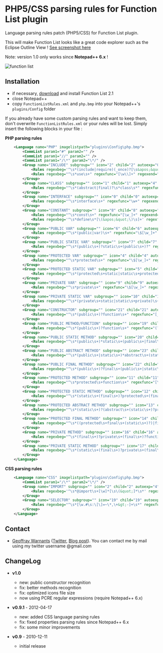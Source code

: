 PHP5/CSS parsing rules for Function List plugin
===============================================

Language parsing rules patch (PHP5/CSS) for Function List plugin.

This will make Function List looks like a great code explorer such as the Eclipse Outline View ! [See screenshot here](http://www.geoffray.be/blog/php/patch-php5-pour-npp-function-list)

Note: version 1.0 only works since **Notepad++ 6.x** !

![function list](http://www.geoffray.be/blog/img/functionlist-php-patched.png)

Installation
------------

- if necessary, [download](http://sourceforge.net/projects/npp-plugins/files/Function%20List/) and install Function List 2.1
- close Notepad++
- copy `FunctionListRules.xml` and `php.bmp` into your Notepad++'s `plugins/Config` folder

If you already have some custom parsing rules and want to keep them, don't overwrite `FunctionListRules.xml` or your rules will be lost. Simply insert the following blocks in your file :

**PHP parsing rules**

```xml
    <Language name="PHP" imagelistpath="plugins\Config\php.bmp">
        <CommList param1="#" param2="" />
        <CommList param1="//" param2="" />
        <CommList param1="/\*" param2="\*/" />
        <Group name="INCLUDE" subgroup="" icon="2" child="2" autoexp="0" matchcase="0" fendtobbeg="" bbegtobend="" keywords="">
            <Rules regexbeg='^\s*(include|require)(_once)?[\s&apos;&quot;\(]*' regexfunc="[\w./-]+" regexend='[&apos;&quot;\)\s]*;$' bodybegin="" bodyend="" sep="" />
            <Rules regexbeg="^\s*use\s+" regexfunc="[\w\\]+" regexend="[\w\s]*;$" bodybegin="" bodyend="" sep="" />
        </Group>
        <Group name="CLASS" subgroup="" icon="1" child="1" autoexp="4" matchcase="0" fendtobbeg="" bbegtobend="\{" keywords="">
            <Rules regexbeg="^\s*(abstract|final)?\s*class\s*" regexfunc="\w+" regexend="" bodybegin="\{" bodyend="\}" sep="" />
        </Group>
        <Group name="INTERFACE" subgroup="" icon="0" child="0" autoexp="4" matchcase="0" fendtobbeg="" bbegtobend="\{" keywords="">
            <Rules regexbeg="^\s*interface\s+" regexfunc="\w+" regexend="" bodybegin="\{" bodyend="\}" sep="" />
        </Group>
        <Group name="CONSTANT" subgroup="" icon="8" child="8" autoexp="0" matchcase="0" fendtobbeg="" bbegtobend="" keywords="">
            <Rules regexbeg="^\s*const\s+" regexfunc="[\w_]+" regexend="" bodybegin="" bodyend="$" sep="" />
            <Rules regexbeg='^\s*define\s*[\(&apos;&quot;\)\s]+' regexfunc="[\w_]+" regexend="" bodybegin="" bodyend="$" sep="" />
        </Group>
        <Group name="PUBLIC VAR" subgroup="" icon="6" child="6" autoexp="0" matchcase="0" fendtobbeg="" bbegtobend="" keywords="">
            <Rules regexbeg="^\s*(public|var)\s+" regexfunc="\$[\w_]+" regexend="" bodybegin="" bodyend="$" sep="" />
        </Group>
        <Group name="PUBLIC STATIC VAR" subgroup="" icon="7" child="7" autoexp="0" matchcase="0" fendtobbeg="" bbegtobend="" keywords="">
            <Rules regexbeg="^\s*(public\s+)?static\s+(public\s+)?" regexfunc="\$[\w_]+" regexend="" bodybegin="" bodyend="$" sep="" />
        </Group>
        <Group name="PROTECTED VAR" subgroup="" icon="4" child="4" autoexp="0" matchcase="0" fendtobbeg="" bbegtobend="" keywords="">
            <Rules regexbeg="^\s*protected\s+" regexfunc="\$[\w_]+" regexend="" bodybegin="" bodyend="$" sep="" />
        </Group>
        <Group name="PROTECTED STATIC VAR" subgroup="" icon="5" child="5" autoexp="0" matchcase="0" fendtobbeg="" bbegtobend="" keywords="">
            <Rules regexbeg="^\s*(protected\s+static|static\s+protected)\s+" regexfunc="\$[\w_]+" regexend="" bodybegin="" bodyend="$" sep="" />
        </Group>
        <Group name="PRIVATE VAR" subgroup="" icon="9" child="9" autoexp="0" matchcase="0" fendtobbeg="" bbegtobend="" keywords="">
            <Rules regexbeg="^\s*private\s+" regexfunc="\$[\w_]+" regexend="" bodybegin="" bodyend="$" sep="" />
        </Group>
        <Group name="PRIVATE STATIC VAR" subgroup="" icon="10" child="10" autoexp="0" matchcase="0" fendtobbeg="" bbegtobend="" keywords="">
            <Rules regexbeg="^\s*(private\s+static|static\s+private)\s+" regexfunc="\$[\w_]+" regexend="" bodybegin="" bodyend="$" sep="" />
        </Group>
        <Group name="CONSTRUCTOR" subgroup="" icon="21" child="21" autoexp="4" matchcase="0" fendtobbeg="" bbegtobend="" keywords="">
            <Rules regexbeg="^\s*(public\s+)?function\s+" regexfunc="[__construct]+\s*\(.*\)" regexend="\s*" bodybegin="\{" bodyend="\}" sep=";" />
        </Group>
        <Group name="PUBLIC METHOD/FUNCTION" subgroup="" icon="19" child="19" autoexp="4" matchcase="0" fendtobbeg="" bbegtobend="" keywords="">
            <Rules regexbeg="^\s*(public\s+)?function\s+" regexfunc="(?&lt;!\b__construct)\b(?!(?:__construct)\b)[\w_]+\s*\(.*\)" regexend="\s*" bodybegin="\{" bodyend="\}" sep=";" />
        </Group>
        <Group name="PUBLIC STATIC METHOD" subgroup="" icon="20" child="20" autoexp="4" matchcase="0" fendtobbeg="" bbegtobend="" keywords="">
            <Rules regexbeg="^\s*(public\s+)*static\s+(public\s+|final\s+)*function\s+" regexfunc='[&quot;\w_]+\s*\(.*\)' regexend="\s*" bodybegin="\{" bodyend="\}" sep=";" />
        </Group>
        <Group name="PUBLIC ABSTRACT METHOD" subgroup="" icon="23" child="23" autoexp="4" matchcase="0" fendtobbeg="" bbegtobend="" keywords="">
            <Rules regexbeg="^\s*(public\s+|static\s+)*abstract\s+(static\s+|public\s+)*?function\s+" regexfunc="[\w_]+\s*\(.*\)" regexend="\s*;" bodybegin="" bodyend="" sep=";" />
        </Group>
        <Group name="PUBLIC FINAL METHOD" subgroup="" icon="22" child="22" autoexp="4" matchcase="0" fendtobbeg="" bbegtobend="" keywords="">
            <Rules regexbeg="^\s*(public\s+)?final\s+(public\s+|static\s+)*function\s+" regexfunc="[\w_]+\s*\(.*\)" regexend="\s*" bodybegin="\{" bodyend="\}" sep=";" />
        </Group>
        <Group name="PROTECTED METHOD" subgroup="" icon="11" child="11" autoexp="4" matchcase="0" fendtobbeg="" bbegtobend="" keywords="">
            <Rules regexbeg="^\s*protected\s+function\s+" regexfunc="[\w_]+\s*\(.*\)" regexend="\s*" bodybegin="\{" bodyend="\}" sep=";" />
        </Group>
        <Group name="PROTECTED STATIC METHOD" subgroup="" icon="12" child="12" autoexp="4" matchcase="0" fendtobbeg="" bbegtobend="" keywords="">
            <Rules regexbeg="^\s*(static\s+(final\s+)?protected\s+(final\s+)?|protected\s+static\s+(final\s+)?)function\s+" regexfunc="[\w_]+\s*\(.*\)" regexend="\s*" bodybegin="\{" bodyend="\}" sep=";" />
        </Group>
        <Group name="PROTECTED ABSTRACT METHOD" subgroup="" icon="13" child="13" autoexp="4" matchcase="0" fendtobbeg="" bbegtobend="" keywords="">
            <Rules regexbeg="^\s*(static\s+)?(abstract\s+(static\s+)?protected|protected\s+(static\s+)?abstract)\s+(static\s+)?function\s+" regexfunc="[\w_]+\s*\(.*\)" regexend="\s*;" bodybegin="" bodyend="" sep=";" />
        </Group>
        <Group name="PROTECTED FINAL METHOD" subgroup="" icon="14" child="14" autoexp="4" matchcase="0" fendtobbeg="" bbegtobend="" keywords="">
            <Rules regexbeg="^\s*((protected\s+final\s+(static\s+)?)|final\s+(static\s+)?protected\s+(static\s+)?)function\s+" regexfunc="[\w_]+\s*\(.*\)" regexend="\s*" bodybegin="\{" bodyend="\}" sep=";" />
        </Group>
        <Group name="PRIVATE METHOD" subgroup="" icon="16" child="16" autoexp="4" matchcase="0" fendtobbeg="" bbegtobend="" keywords="">
            <Rules regexbeg="^\s*(final\s+)?private\s+(final\s+)?function\s+" regexfunc="[\w_]+\s*\(.*\)" regexend="\s*" bodybegin="\{" bodyend="\}" sep=";" />
        </Group>
        <Group name="PRIVATE STATIC METHOD" subgroup="" icon="17" child="17" autoexp="4" matchcase="0" fendtobbeg="" bbegtobend="" keywords="">
            <Rules regexbeg="^\s*(static\s+(final\s+)?private\s+(final\s+)?|private\s+static\s+(final\s+)?)function\s+" regexfunc="[\w_]+\s*\(.*\)" regexend="\s*" bodybegin="\{" bodyend="\}" sep=";" />
        </Group>
    </Language>
```

**CSS parsing rules**

```xml
    <Language name="CSS" imagelistpath="plugins\Config\php.bmp">
        <CommList param1="/\*" param2="\*/" />
        <Group name="IMPORT" subgroup="" icon="2" child="2" autoexp="4" matchcase="0" fendtobbeg="" bbegtobend="" keywords="">
            <Rules regexbeg='^\s*@import\s+[\w]*[\s\(&quot;]*\s*' regexfunc="[\w./-]+" regexend="[&quot;\)]+[\w\s,]*;$" bodybegin="" bodyend="" sep=";" />
        </Group>
        <Group name="SELECTOR" subgroup="" icon="19" child="19" autoexp="4" matchcase="0" fendtobbeg="" bbegtobend="" keywords="">
            <Rules regexbeg="^\s*[\w.#\s:\[\]=~\*,\+&gt;-]+\s*" regexfunc="[\w.#\s:\[\]=~\*,\+&gt;-]*" regexend="" bodybegin="\{" bodyend="\}" sep=";" />
        </Group>
    </Language>
```

Contact
-------

- [Geoffray Warnants](http://geoffray.be) ([Twitter](http://twitter.com/gwarnants), [Blog post](http://www.geoffray.be/blog/php/patch-php5-pour-npp-function-list)). You can contact me by mail using my twitter username @gmail.com

ChangeLog
---------

- **v1.0**
    - new: public constructor recognition
    - fix: better methods recognition
    - fix: optimized icons file size
    - now using PCRE regular expressions (require Notepad++ 6.x)

- **v0.9.1** - 2012-04-17
    - new: added CSS language parsing rules
    - fix: fixed properties parsing rules since Notepad++ 6.x
    - fix: some minor improvements

- **v0.9** - 2010-12-11
    - initial release
